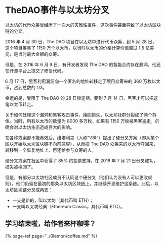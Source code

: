 # TheDAO事件与以太坊分叉

以太坊的代币众筹曾经历了一次大的灾难性事件，这次事件甚至导致了以太坊区块链的分叉。  
  
2016 年 4 月 30 日，The DAO 项目在以太坊中进行代币众筹，到 5 月 28 日，这个项目筹集了 1150 万个以太币，以当时以太币的价格计算价值超过 1.5 亿美元，是当时最大金额的众筹。  
  
但是，在 2016 年 6 月 9 日，有开发者发现 The DAO 的智能合约存在漏洞，他还在开源平台上提交了修复代码。  
  
6 月 17 日，黑客利用漏洞向一个匿名的地址转移走了项目众筹来的 360 万枚以太币，占到总数的 1/3。  
  
幸运的是，受限于 The DAO 的 28 日锁定期，要到 7 月 14 日，黑客才可以把这笔以太币转走。  
  
关于如何处理这个漏洞和黑客攻击事件，挽回损失，以太坊社群分裂成了两个群体。当时，所有以太币的数量为 8000 多万枚，如果有 1150 万枚被黑客盗走，的确会对以太坊生态造成巨大的影响。  
  
在各种方案都不能奏效后，维塔利克（人称“V神”）提出了硬分叉方案（即从某个区块开始以太坊区块链不向前兼容），从而把 The DAO 众筹来的以太币夺回来，转移到一个恢复地址上，再还给参与众筹的人。  
  
硬分叉方案在社区中获得了 85% 的投票支持，在 2016 年 7 月 21 日分叉成功，损失被挽回了。  
  
但是，有部分以太坊社区成员不认同这个硬分叉（他们认为没有人可以更改规则），他们仍留在最初的那条以太坊区块链上，并继续开发维护这条链。此后，以太坊区块链分叉成两支：

* 一支是新的，叫以太坊（其代币叫 ETH）；
* 一支叫以太坊经典（Ethereum Classic，其代币叫 ETC）。

## 学习结束啦，给作者来杯咖啡？

{% page-ref page="../0lemon/coffee.md" %}

